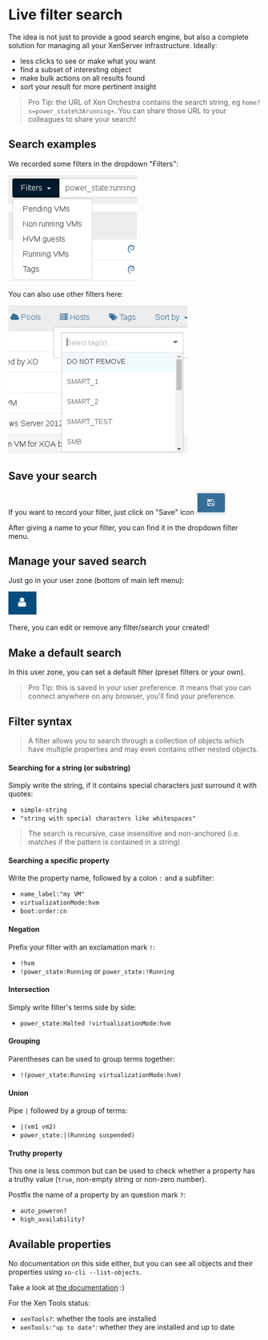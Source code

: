 # Live filter search

The idea is not just to provide a good search engine, but also a complete solution for managing all your XenServer infrastructure. Ideally:

* less clicks to see or make what you want
* find a subset of interesting object
* make bulk actions on all results found
* sort your result for more pertinent insight

> Pro Tip: the URL of Xen Orchestra contains the search string, eg `home?s=power_state%3Arunning+`. You can share those URL to your colleagues to share your search!

## Search examples

We recorded some filters in the dropdown "Filters":

![](./assets/xo5presetfilter.png)

You can also use other filters here:

![](./assets/xo5presetfilter2.png)

## Save your search

If you want to record your filter, just click on "Save" icon ![](./assets/xo5savefilter.png)

After giving a name to your filter, you can find it in the dropdown filter menu.

## Manage your saved search

Just go in your user zone (bottom of main left menu):

![](./assets/xo5usericon.png)

There, you can edit or remove any filter/search your created!

## Make a default search

In this user zone, you can set a default filter (preset filters or your own).

> Pro Tip: this is saved in your user preference. It means that you can connect anywhere on any browser, you'll find your preference.

## Filter syntax

> A filter allows you to search through a collection of objects which have multiple properties and may even contains other nested objects.

#### Searching for a string (or substring)

Simply write the string, if it contains special characters just surround it with quotes:

- `simple-string`
- `"string with special characters like whitespaces"`

> The search is recursive, case insensitive and non-anchored (i.e. matches if the pattern is contained in a string).

#### Searching a specific property

Write the property name, followed by a colon `:` and a subfilter:

- `name_label:"my VM"`
- `virtualizationMode:hvm`
- `boot:order:cn`

#### Negation

Prefix your filter with an exclamation mark `!`:

- `!hvm`
- `!power_state:Running` or `power_state:!Running`

#### Intersection

Simply write filter's terms side by side:

- `power_state:Halted !virtualizationMode:hvm`

#### Grouping

Parentheses can be used to group terms together:

- `!(power_state:Running virtualizationMode:hvm)`

#### Union

Pipe `|` followed by a group of terms:

- `|(vm1 vm2)`
- `power_state:|(Running suspended)`

#### Truthy property

This one is less common but can be used to check whether a property has a truthy value (`true`, non-empty string or non-zero number).

Postfix the name of a property by an question mark `?`:

- `auto_poweron?`
- `high_availability?`

## Available properties

No documentation on this side either, but you can see all objects and their properties using `xo-cli --list-objects`.

Take a look at [the documentation](https://github.com/vatesfr/xen-orchestra/tree/master/packages/xo-cli#xo-cli) :)

For the Xen Tools status:

- `xenTools?`: whether the tools are installed
- `xenTools:"up to date"`: whether they are installed and up to date
